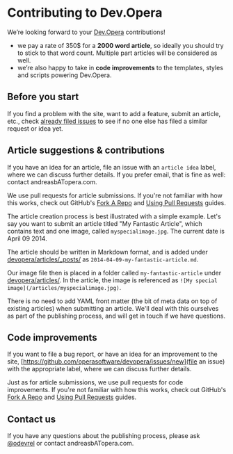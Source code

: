 # Contributing to Dev.Opera

We’re looking forward to your [Dev.Opera](http://dev.opera.com/) contributions!

- we pay a rate of 350$ for a **2000 word article**, so ideally you should try to stick to that word count. Multiple part articles will be considered as well.
- we’re also happy to take in **code improvements** to the templates, styles and scripts powering Dev.Opera.

## Before you start

If you find a problem with the site, want to add a feature, submit an article, etc., check [already filed issues](https://github.com/operasoftware/devopera/issues) to see if no one else has filed a similar request or idea yet. 

## Article suggestions & contributions

If you have an idea for an article, file an issue with an `article idea` label, where we can discuss further details. If you prefer email, that is fine as well: contact andreasbATopera.com.

We use pull requests for article submissions. If you're not familiar with how this works, check out GitHub's [Fork A Repo](https://help.github.com/articles/fork-a-repo) and [Using Pull Requests](https://help.github.com/articles/using-pull-requests) guides. 

The article creation process is best illustrated with a simple example. Let's say you want to submit an article titled "My Fantastic Article", which contains text and one image, called `myspecialimage.jpg`. The current date is April 09 2014.

The article should be written in Markdown format, and is added under [devopera/articles/_posts/](https://github.com/operasoftware/devopera/tree/master/articles/_posts) as `2014-04-09-my-fantastic-article.md`.

Our image file then is placed in a folder called `my-fantastic-article` under [devopera/articles/](https://github.com/operasoftware/devopera/tree/master/articles). In the article, the image is referenced as `![My special image](/articles/myspecialimage.jpg)`.

There is no need to add YAML front matter (the bit of meta data on top of existing articles) when submitting an article. We'll deal with this ourselves as part of the publishing process, and will get in touch if we have questions.

## Code improvements

If you want to file a bug report, or have an idea for an improvement to the site, [https://github.com/operasoftware/devopera/issues/new](file an issue) with the appropriate label, where we can discuss further details.

Just as for article submissions, we use pull requests for code improvements. If you're not familiar with how this works, check out GitHub's [Fork A Repo](https://help.github.com/articles/fork-a-repo) and [Using Pull Requests](https://help.github.com/articles/using-pull-requests) guides. 

## Contact us

If you have any questions about the publishing process, please ask [@odevrel](https://twitter.com/odevrel) or contact andreasbATopera.com.